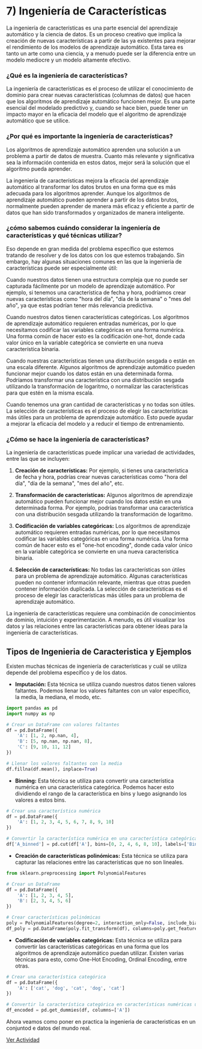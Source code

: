 # 7) Ingeniería de Características
La ingeniería de características es una parte esencial del aprendizaje automático y la ciencia de datos. Es un proceso creativo que implica la creación de nuevas características a partir de las ya existentes para mejorar el rendimiento de los modelos de aprendizaje automático. Esta tarea es tanto un arte como una ciencia, y a menudo puede ser la diferencia entre un modelo mediocre y un modelo altamente efectivo.

### ¿Qué es la ingeniería de características?
La ingeniería de características es el proceso de utilizar el conocimiento de dominio para crear nuevas características (columnas de datos) que hacen que los algoritmos de aprendizaje automático funcionen mejor. Es una parte esencial del modelado predictivo y, cuando se hace bien, puede tener un impacto mayor en la eficacia del modelo que el algoritmo de aprendizaje automático que se utilice.

### ¿Por qué es importante la ingeniería de características?
Los algoritmos de aprendizaje automático aprenden una solución a un problema a partir de datos de muestra. Cuanto más relevante y significativa sea la información contenida en estos datos, mejor será la solución que el algoritmo pueda aprender.

La ingeniería de características mejora la eficacia del aprendizaje automático al transformar los datos brutos en una forma que es más adecuada para los algoritmos aprender. Aunque los algoritmos de aprendizaje automático pueden aprender a partir de los datos brutos, normalmente pueden aprender de manera más eficaz y eficiente a partir de datos que han sido transformados y organizados de manera inteligente.

### ¿cómo sabemos cuándo considerar la ingeniería de características y qué técnicas utilizar? 
Eso depende en gran medida del problema específico que estemos tratando de resolver y de los datos con los que estemos trabajando. Sin embargo, hay algunas situaciones comunes en las que la ingeniería de características puede ser especialmente útil:

Cuando nuestros datos tienen una estructura compleja que no puede ser capturada fácilmente por un modelo de aprendizaje automático. Por ejemplo, si tenemos una característica de fecha y hora, podríamos crear nuevas características como "hora del día", "día de la semana" o "mes del año", ya que estas podrían tener más relevancia predictiva.

Cuando nuestros datos tienen características categóricas. Los algoritmos de aprendizaje automático requieren entradas numéricas, por lo que necesitamos codificar las variables categóricas en una forma numérica. Una forma común de hacer esto es la codificación one-hot, donde cada valor único en la variable categórica se convierte en una nueva característica binaria.

Cuando nuestras características tienen una distribución sesgada o están en una escala diferente. Algunos algoritmos de aprendizaje automático pueden funcionar mejor cuando los datos están en una determinada forma. Podríamos transformar una característica con una distribución sesgada utilizando la transformación de logaritmo, o normalizar las características para que estén en la misma escala.

Cuando tenemos una gran cantidad de características y no todas son útiles. La selección de características es el proceso de elegir las características más útiles para un problema de aprendizaje automático. Esto puede ayudar a mejorar la eficacia del modelo y a reducir el tiempo de entrenamiento.

### ¿Cómo se hace la ingeniería de características?
La ingeniería de características puede implicar una variedad de actividades, entre las que se incluyen:

1. **Creación de características:** Por ejemplo, si tienes una característica de fecha y hora, podrías crear nuevas características como "hora del día", "día de la semana", "mes del año", etc.

2. **Transformación de características:** Algunos algoritmos de aprendizaje automático pueden funcionar mejor cuando los datos están en una determinada forma. Por ejemplo, podrías transformar una característica con una distribución sesgada utilizando la transformación de logaritmo.

3. **Codificación de variables categóricas:** Los algoritmos de aprendizaje automático requieren entradas numéricas, por lo que necesitamos codificar las variables categóricas en una forma numérica. Una forma común de hacer esto es el "one-hot encoding", donde cada valor único en la variable categórica se convierte en una nueva característica binaria.

4. **Selección de características:** No todas las características son útiles para un problema de aprendizaje automático. Algunas características pueden no contener información relevante, mientras que otras pueden contener información duplicada. La selección de características es el proceso de elegir las características más útiles para un problema de aprendizaje automático.

La ingeniería de características requiere una combinación de conocimientos de dominio, intuición y experimentación. A menudo, es útil visualizar los datos y las relaciones entre las características para obtener ideas para la ingeniería de características.


## Tipos de Ingenieria de Caracteristica y Ejemplos
Existen muchas técnicas de ingeniería de características y cuál se utiliza depende del problema específico y de los datos.

- **Imputación:** Esta técnica se utiliza cuando nuestros datos tienen valores faltantes. Podemos llenar los valores faltantes con un valor específico, la media, la mediana, el modo, etc.
```python
import pandas as pd
import numpy as np

# Crear un DataFrame con valores faltantes
df = pd.DataFrame({
    'A': [1, 2, np.nan, 4],
    'B': [5, np.nan, np.nan, 8],
    'C': [9, 10, 11, 12]
})

# Llenar los valores faltantes con la media
df.fillna(df.mean(), inplace=True)
```

- **Binning:** Esta técnica se utiliza para convertir una característica numérica en una característica categórica. Podemos hacer esto dividiendo el rango de la característica en bins y luego asignando los valores a estos bins. 
```python
# Crear una característica numérica
df = pd.DataFrame({
    'A': [1, 2, 3, 4, 5, 6, 7, 8, 9, 10]
})

# Convertir la característica numérica en una característica categórica utilizando binning
df['A_binned'] = pd.cut(df['A'], bins=[0, 2, 4, 6, 8, 10], labels=['Bin_1', 'Bin_2', 'Bin_3', 'Bin_4', 'Bin_5'])
```

- **Creación de características polinómicas:** Esta técnica se utiliza para capturar las relaciones entre las características que no son lineales.
```python
from sklearn.preprocessing import PolynomialFeatures

# Crear un DataFrame
df = pd.DataFrame({
    'A': [1, 2, 3, 4, 5],
    'B': [2, 3, 4, 5, 6]
})

# Crear características polinómicas
poly = PolynomialFeatures(degree=2, interaction_only=False, include_bias=False)
df_poly = pd.DataFrame(poly.fit_transform(df), columns=poly.get_feature_names(df.columns))
```

- **Codificación de variables categóricas:** Esta técnica se utiliza para convertir las características categóricas en una forma que los algoritmos de aprendizaje automático puedan utilizar. Existen varias técnicas para esto, como One-Hot Encoding, Ordinal Encoding, entre otras.
```python
# Crear una característica categórica
df = pd.DataFrame({
    'A': ['cat', 'dog', 'cat', 'dog', 'cat']
})

# Convertir la característica categórica en características numéricas utilizando One-Hot Encoding
df_encoded = pd.get_dummies(df, columns=['A'])
```

Ahora veamos como poner en practica la ingenieria de caracteristicas en un conjuntod e datos del mundo real.

[Ver Actividad](https://github.com/apholdings/Ciencia_de_Datos_con_Python/tree/main/7%29%20Ingenieria%20de%20Caracteristicas/Titanic%20-%20Machine%20Learning%20From%20Disaster)